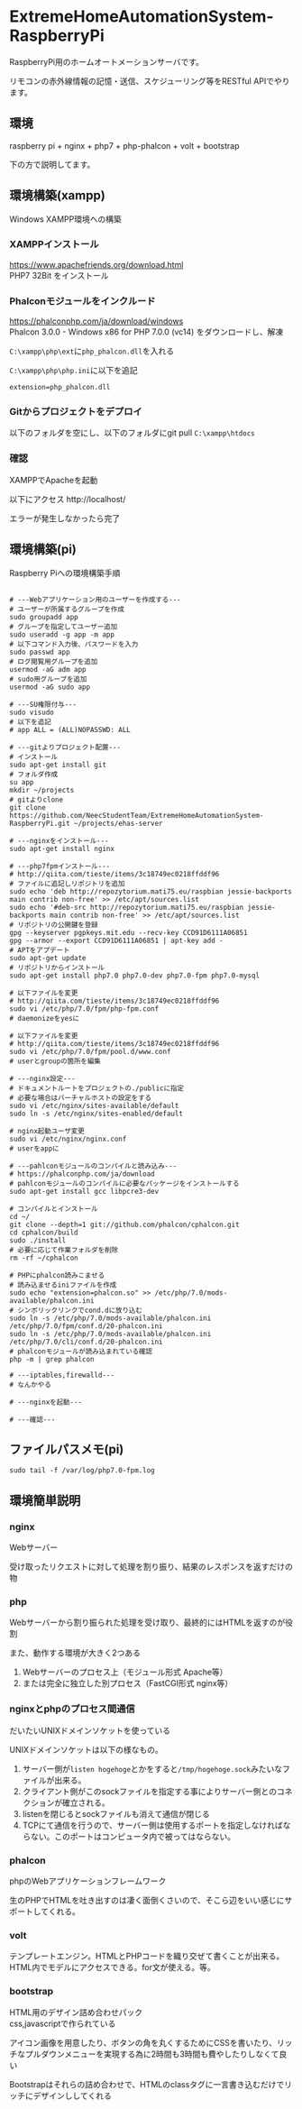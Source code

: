 # ExtremeHomeAutomationSystem-RaspberryPi

RaspberryPi用のホームオートメーションサーバです。

リモコンの赤外線情報の記憶・送信、スケジューリング等をRESTful APIでやります。

## 環境
raspberry pi + nginx + php7 + php-phalcon + volt + bootstrap

下の方で説明してます。

## 環境構築(xampp)

Windows XAMPP環境への構築

### XAMPPインストール
https://www.apachefriends.org/download.html  
PHP7 32Bit をインストール

### Phalconモジュールをインクルード
https://phalconphp.com/ja/download/windows  
Phalcon 3.0.0 - Windows x86 for PHP 7.0.0 (vc14) をダウンロードし、解凍

`C:\xampp\php\ext`に`php_phalcon.dll`を入れる

`C:\xampp\php\php.ini`に以下を追記
```
extension=php_phalcon.dll
```

### Gitからプロジェクトをデプロイ

以下のフォルダを空にし、以下のフォルダにgit pull
`C:\xampp\htdocs`

### 確認

XAMPPでApacheを起動

以下にアクセス
http://localhost/

エラーが発生しなかったら完了

## 環境構築(pi)

Raspberry Piへの環境構築手順

```

# ---Webアプリケーション用のユーザーを作成する---
# ユーザーが所属するグループを作成
sudo groupadd app
# グループを指定してユーザー追加
sudo useradd -g app -m app
# 以下コマンド入力後、パスワードを入力
sudo passwd app
# ログ閲覧用グループを追加
usermod -aG adm app
# sudo用グループを追加
usermod -aG sudo app

# ---SU権限付与---
sudo visudo
# 以下を追記
# app ALL = (ALL)NOPASSWD: ALL

# ---gitよりプロジェクト配置---
# インストール
sudo apt-get install git
# フォルダ作成
su app
mkdir ~/projects
# gitよりclone
git clone https://github.com/NeecStudentTeam/ExtremeHomeAutomationSystem-RaspberryPi.git ~/projects/ehas-server

# ---nginxをインストール---
sudo apt-get install nginx

# ---php7fpmインストール---
# http://qiita.com/tieste/items/3c18749ec0218ffddf96
# ファイルに追記しリポジトリを追加
sudo echo 'deb http://repozytorium.mati75.eu/raspbian jessie-backports main contrib non-free' >> /etc/apt/sources.list
sudo echo '#deb-src http://repozytorium.mati75.eu/raspbian jessie-backports main contrib non-free' >> /etc/apt/sources.list
# リポジトリの公開鍵を登録
gpg --keyserver pgpkeys.mit.edu --recv-key CCD91D6111A06851
gpg --armor --export CCD91D6111A06851 | apt-key add -
# APTをアプデート
sudo apt-get update
# リポジトリからインストール
sudo apt-get install php7.0 php7.0-dev php7.0-fpm php7.0-mysql

# 以下ファイルを変更
# http://qiita.com/tieste/items/3c18749ec0218ffddf96
sudo vi /etc/php/7.0/fpm/php-fpm.conf
# daemonizeをyesに

# 以下ファイルを変更
# http://qiita.com/tieste/items/3c18749ec0218ffddf96
sudo vi /etc/php/7.0/fpm/pool.d/www.conf
# userとgroupの箇所を編集

# ---nginx設定---
# ドキュメントルートをプロジェクトの./publicに指定
# 必要な場合はバーチャルホストの設定をする
sudo vi /etc/nginx/sites-available/default
sudo ln -s /etc/nginx/sites-enabled/default

# nginx起動ユーザ変更
sudo vi /etc/nginx/nginx.conf
# userをappに

# ---pahlconモジュールのコンパイルと読み込み---
# https://phalconphp.com/ja/download
# pahlconモジュールのコンパイルに必要なパッケージをインストールする
sudo apt-get install gcc libpcre3-dev

# コンパイルとインストール
cd ~/
git clone --depth=1 git://github.com/phalcon/cphalcon.git
cd cphalcon/build
sudo ./install
# 必要に応じて作業フォルダを削除
rm -rf ~/cphalcon

# PHPにphalcon読みこませる
# 読み込ませるiniファイルを作成
sudo echo "extension=phalcon.so" >> /etc/php/7.0/mods-available/phalcon.ini
# シンボリックリンクでcond.dに放り込む
sudo ln -s /etc/php/7.0/mods-available/phalcon.ini /etc/php/7.0/fpm/conf.d/20-phalcon.ini
sudo ln -s /etc/php/7.0/mods-available/phalcon.ini /etc/php/7.0/cli/conf.d/20-phalcon.ini
# phalconモジュールが読み込まれている確認
php -m | grep phalcon

# ---iptables,firewalld---
# なんかやる

# ---nginxを起動---

# ---確認---

```

## ファイルパスメモ(pi)

```
sudo tail -f /var/log/php7.0-fpm.log
```

## 環境簡単説明

### nginx
Webサーバー

受け取ったリクエストに対して処理を割り振り、結果のレスポンスを返すだけの物

### php
Webサーバーから割り振られた処理を受け取り、最終的にはHTMLを返すのが役割

また、動作する環境が大きく2つある

1. Webサーバーのプロセス上（モジュール形式 Apache等）
2. または完全に独立した別プロセス（FastCGI形式 nginx等）

### nginxとphpのプロセス間通信
だいたいUNIXドメインソケットを使っている

UNIXドメインソケットは以下の様なもの。

1. サーバー側が`listen hogehoge`とかをすると`/tmp/hogehoge.sock`みたいなファイルが出来る。
2. クライアント側がこのsockファイルを指定する事によりサーバー側とのコネクションが確立される。
3. listenを閉じるとsockファイルも消えて通信が閉じる
4. TCPにて通信を行うので、サーバー側は使用するポートを指定しなければならない。このポートはコンピュータ内で被ってはならない。

### phalcon
phpのWebアプリケーションフレームワーク

生のPHPでHTMLを吐き出すのは凄く面倒くさいので、そこら辺をいい感じにサポートしてくれる。

### volt
テンプレートエンジン。HTMLとPHPコードを織り交ぜて書くことが出来る。
HTML内でモデルにアクセスできる。for文が使える。等。

### bootstrap
HTML用のデザイン詰め合わせパック  
css,javascriptで作られている

アイコン画像を用意したり、ボタンの角を丸くするためにCSSを書いたり、リッチなプルダウンメニューを実現する為に2時間も3時間も費やしたりしなくて良い

Bootstrapはそれらの詰め合わせで、HTMLのclassタグに一言書き込むだけでリッチにデザインししてくれる
